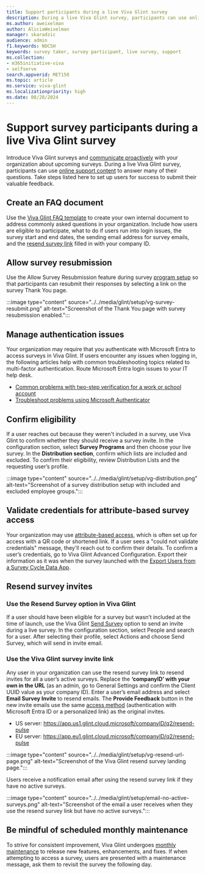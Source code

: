 ```yaml
---
title: Support participants during a live Viva Glint survey
description: During a live Viva Glint survey, participants can use online support content to answer many of their questions. Take additional steps listed here to set up users for success to submit their valuable feedback.
ms.author: aweixelman
author: AliciaWeixelman
manager: skaradzic
audience: admin
f1.keywords: NOCSH
keywords: survey taker, survey participant, live survey, support
ms.collection:  
- m365initiative-viva
- selfserve 
search.appverid: MET150 
ms.topic: article
ms.service: viva-glint
ms.localizationpriority: high
ms.date: 08/28/2024
---
```


# Support survey participants during a live Viva Glint survey

Introduce Viva Glint surveys and [communicate proactively](https://go.microsoft.com/fwlink/?linkid=2241178) with your organization about upcoming surveys. During a live Viva Glint survey, participants can use [online support content](https://go.microsoft.com/fwlink/?linkid=2239301) to answer many of their questions. Take steps listed here to set up users for success to submit their valuable feedback.

## Create an FAQ document

Use the [Viva Glint FAQ template](survey-taker-faq.md) to create your own internal document to address commonly asked questions in your organization. Include how users are eligible to participate, what to do if users run into login issues, the survey start and end dates, the sending email address for survey emails, and the [resend survey link](#use-the-viva-glint-survey-invite-link) filled in with your company ID.

## Allow survey resubmission

Use the Allow Survey Resubmission feature during survey [program setup](https://go.microsoft.com/fwlink/?linkid=2238328) so that participants can resubmit their responses by selecting a link on the survey Thank You page.

:::image type="content" source="../../media/glint/setup/vg-survey-resubmit.png" alt-text="Screenshot of the Thank You page with survey resubmission enabled.":::

## Manage authentication issues

Your organization may require that you authenticate with Microsoft Entra to access surveys in Viva Glint. If users encounter any issues when logging in, the following articles help with common troubleshooting topics related to multi-factor authentication. Route Microsoft Entra login issues to your IT help desk.

- [Common problems with two-step verification for a work or school account](https://go.microsoft.com/fwlink/?linkid=2260397)
- [Troubleshoot problems using Microsoft Authenticator](https://go.microsoft.com/fwlink/?linkid=2260398)

## Confirm eligibility

If a user reaches out because they weren't included in a survey, use Viva Glint to confirm whether they should receive a survey invite. In the configuration section, select **Survey Programs** and then choose your live survey. In the **Distribution section**, confirm which lists are included and excluded. To confirm their eligibility, review Distribution Lists and the requesting user’s profile.

:::image type="content" source="../../media/glint/setup/vg-distribution.png" alt-text="Screenshot of a survey distribution setup with included and excluded employee groups.":::

## Validate credentials for attribute-based survey access

Your organization may use [attribute-based access](https://go.microsoft.com/fwlink/?linkid=2230745), which is often set up for access with a QR code or shortened link. If a user sees a "could not validate credentials" message, they'll reach out to confirm their details. To confirm a user’s credentials, go to Viva Glint Advanced Configuration. Export their information as it was when the survey launched with the [Export Users from a Survey Cycle Data App](https://go.microsoft.com/fwlink/?linkid=2245700).

## Resend survey invites

### Use the Resend Survey option in Viva Glint

If a user should have been eligible for a survey but wasn’t included at the time of launch, use the Viva Glint [Send Survey](https://go.microsoft.com/fwlink/?linkid=2230865) option to send an invite during a live survey. In the configuration section, select People and search for a user. After selecting their profile, select Actions and choose Send Survey, which will send in invite email.

### Use the Viva Glint survey invite link

Any user in your organization can use the resend survey link to resend invites for all a user’s active surveys. Replace the **‘companyID’ with your own in the URL** (as an admin, go to General Settings and confirm the Client UUID value as your company ID). Enter a user’s email address and select **Email Survey Invite** to resend emails. The **Provide Feedback** button in the new invite emails use the same [access method](/viva/glint/setup/understand-survey-access-methods) (authentication with Microsoft Entra ID or a personalized link) as the original invites.

- US server: https://app.us1.glint.cloud.microsoft/companyID/q2/resend-pulse
- EU server: https://app.eu1.glint.cloud.microsoft/companyID/q2/resend-pulse 

:::image type="content" source="../../media/glint/setup/vg-resend-url-page.png" alt-text="Screenshot of the Viva Glint resend survey landing page.":::

Users receive a notification email after using the resend survey link if they have no active surveys.

:::image type="content" source="../../media/glint/setup/email-no-active-surveys.png" alt-text="Screenshot of the email a user receives when they use the resend survey link but have no active surveys.":::

## Be mindful of scheduled monthly maintenance

To strive for consistent improvement, Viva Glint undergoes [monthly maintenance](https://go.microsoft.com/fwlink/?linkid=2250774) to release new features, enhancements, and fixes. If when attempting to access a survey, users are presented with a maintenance message, ask them to revisit the survey the following day.


